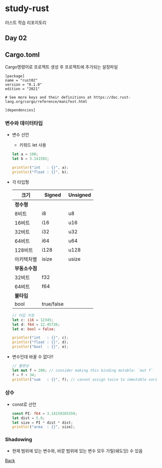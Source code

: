 # study-rust
러스트 학습 리포지토리

## Day 02

## Cargo.toml
Cargo명령어로 프로젝트 생성 후 프로젝트에 추가되는 설정파일
```shell
[package]
name = "rust02"
version = "0.1.0"
edition = "2021"

# See more keys and their definitions at https://doc.rust-lang.org/cargo/reference/manifest.html

[dependencies]
```

### 변수와 데이터타입
- 변수 선언
	- 키워드 let 사용

	```rust
	let a = 100;
    let b = 3.141592;

    println!("int   : {}", a);
    println!("float : {}", b);
	```

- 각 타입형

	|크기 |Signed |Unsigned |
	|---|---|---|
	|**정수형** |
	|8비트 |i8 |u8 |
	|16비트 |i16 |u16 |
	|32비트 |i32 |u32 |
	|64비트 |i64 |u64 |
	|128비트 |i128 |u128 |
	|아키텍처별 |isize |usize |
	|**부동소수점** |
	|32비트|f32| |
	|64비트|f64| |
	|**불타입** |
	|bool|true/false| |

	```rust
	// 타입 지정
    let c: i16 = 12345;
    let d: f64 = 12.45726;
    let e: bool = false;

    println!("int   : {}", c);
    println!("float : {}", d);
    println!("bool  : {}", e);
	```

- 변수인데 바꿀 수 없다!!
	```rust
	// 불변성
    let mut f = 200; // consider making this binding mutable: `mut f`
    f = f + 34;
    println!("sum   : {}", f); // cannot assign twice to immutable variable
	```

### 상수
- const로 선언
	```rust
	const PI: f64 = 3.14159265359;
    let dist = 5.0;
    let size = PI * dist * dist;
    println!("area  : {}", size);
	```

### Shadowing
- 현재 범위에 있는 변수와, 바깥 범위에 있는 변수 모두 가릴(쉐도잉) 수 있음


[Back](https://github.com/hugoMGSung/study-rust/blob/main/README.md)